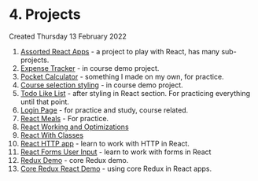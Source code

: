 # 4. Projects
Created Thursday 13 February 2022

1. [Assorted React Apps](https://github.com/exemplar-codes/assorted-reactjs-apps) - a project to play with React, has many sub-projects.
2. [Expense Tracker](https://github.com/exemplar-codes/expense-tracker-react) - in course demo project.
3. [Pocket Calculator](https://github.com/exemplar-codes/pocket-calculator) - something I made on my own, for practice.
4. [Course selection styling](https://github.com/exemplar-codes/course-selection-styling) - in course demo project.
5. [Todo Like List](https://github.com/exemplar-codes/todo_like_list) - after styling in React section. For practicing everything until that point.
6. [Login Page](https://github.com/exemplar-codes/login-page) - for practice and study, course related.
7. [React Meals](https://github.com/exemplar-codes/react-meals) - For practice.
8. [React Working and Optimizations](https://github.com/exemplar-codes/react-working-and-optimizations)
9. [React With Classes](https://github.com/exemplar-codes/react-with-classes)
10. [React HTTP app](https://github.com/exemplar-codes/react-http-app) - learn to work with HTTP in React.
11. [React Forms User Input](https://github.com/exemplar-codes/reactjs-forms-user-input) - learn to work with forms in React
12. [Redux Demo](https://github.com/exemplar-codes/redux-demo) - core Redux demo.
13. [Core Redux React Demo](https://github.com/exemplar-codes/core-redux-react-demo) - using core Redux in React apps.